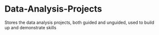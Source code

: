 # Data-Analysis-Projects
Stores the data analysis projects, both guided and unguided, used to build up and demonstrate skills
